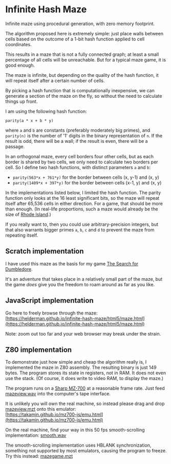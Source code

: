 # Infinite Hash Maze
Infinite maze using procedural generation, with zero memory footprint.

The algorithm proposed here is extremely simple:
just place walls between cells based on the outcome of a 1-bit hash function
applied to cell coordinates.

This results in a maze that is not a fully connected graph;
at least a small percentage of all cells will be unreachable.
But for a typical maze game, it is good enough.

The maze is infinite,
but depending on the quality of the hash function,
it will repeat itself after a certain number of cells.

By picking a hash function that is computationally inexpensive,
we can generate a section of the maze on the fly,
so without the need to calculate things up front.

I am using the following hash function:

```
parity(a * x + b * y)
```

where `a` and `b` are constants (preferably moderately big primes), and
`parity(n)` is the number of '1' digits in the binary representation of `n`.
If the result is odd, there will be a wall;
if the result is even, there will be a passage.

In an orthogonal maze, every cell borders four other cells,
but as each border is shared by two cells,
we only need to calculate two borders per cell.
So I define two hash functions, with distinct parameters `a` and `b`:

- `parity(563*x + 761*y)` for the border between cells (x, y-1) and (x, y)
- `parity(1409*x + 397*y)` for the border between cells (x-1, y) and (x, y)

In the implementations listed below, I limited the hash function.
The parity function only looks at the 16 least significant bits,
so the maze will repeat itself after 65,536 cells in either direction.
For a game, that should be more than enough.
(In real-life proportions, such a maze would already be the size of
[Rhode Island](https://en.wikipedia.org/wiki/Rhode_Island).)

If you really want to, then you could use arbitrary-precision integers,
but that also warrants bigger primes `a`, `b`, `c` and `d`
to prevent the maze from repeating itself.

## Scratch implementation

I have used this maze as the basis for my game
[The Search for Dumbledore](https://scratch.mit.edu/projects/224252447/).

It's an adventure that takes place in a relatively small part of the maze,
but the game _does_ give you the freedom to roam around as far as you like.

## JavaScript implementation

Go here to freely browse through the maze:   
[https://helderman.github.io/infinite-hash-maze/html5/maze.html](https://helderman.github.io/infinite-hash-maze/html5/maze.html)

Note: zoom out too far and your web browser may break under the strain.

## Z80 implementation

To demonstrate just how simple and cheap the algorithm really is,
I implemented the maze in Z80 assembly.
The resulting binary is just 149 bytes.
The program stores its state in registers, not in RAM.
It does not even use the stack.
(Of course, it does write to video RAM, to display the maze.)

The program runs on a
[Sharp MZ-700](https://commons.wikimedia.org/wiki/File:Sharp_MZ-700.jpg)
at a reasonable frame rate. Just feed
[mazeview.wav](https://helderman.github.io/infinite-hash-maze/z80/mazeview.wav)
into the computer's tape interface.

It is unlikely you will own the real machine,
so instead please drag and drop
[mazeview.mzt](https://helderman.github.io/infinite-hash-maze/z80/mazeview.mzt)
onto this emulator:   
[https://takamin.github.io/mz700-js/emu.html](https://takamin.github.io/mz700-js/emu.html)

On the real machine, find your way in this 50 fps smooth-scrolling implementation:
[smooth.wav](https://helderman.github.io/infinite-hash-maze/z80/smooth.wav)

The smooth-scrolling implementation uses HBLANK synchronization,
something not supported by most emulators, causing the program to freeze.
Try this instead:
[mazegame.mzt](https://helderman.github.io/infinite-hash-maze/z80/mazegame.mzt)
